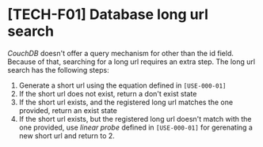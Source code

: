 # [TECH-F01] Database long url search
*CouchDB* doesn't offer a query mechanism for other than the id field. Because
of that, searching for a long url requires an extra step. The long url
search has the following steps:

1. Generate a short url using the equation defined in `[USE-000-01]`
2. If the short url does not exist, return a don't exist state
3. If the short url exists, and the registered long url matches the one
provided, return an exist state
4. If the short url exists, but the registered long url doesn't match
with the one provided, use *linear probe* defined in `[USE-000-01]` for
gerenating a new short url and return to 2.
